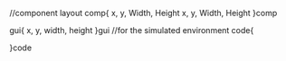 //component layout
comp{
x, y, Width, Height
x, y, Width, Height
}comp

gui{
x, y, width, height
}gui
//for the simulated environment
code{

}code